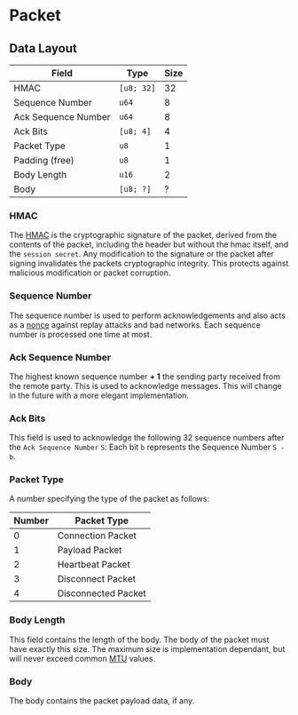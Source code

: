 # Packet

## Data Layout

| Field               | Type       | Size |
|---------------------|------------|------|
| HMAC                | `[u8; 32]` | 32   |
| Sequence Number     | `u64`      | 8    |
| Ack Sequence Number | `u64`      | 8    |
| Ack Bits            | `[u8; 4]`  | 4    |
| Packet Type         | `u8`       | 1    |
| Padding (free)      | `u8`       | 1    |
| Body Length         | `u16`      | 2    |
| Body                | `[u8; ?]`  | ?    |

### HMAC

The [HMAC](https://en.wikipedia.org/wiki/HMAC) is the cryptographic signature of the packet, derived from the contents of the packet, including the header but without the hmac itself, and the `session secret`. Any modification to the signature or the packet after signing invalidates the packets cryptographic integrity. This protects against malicious modification or packet corruption.

### Sequence Number

The sequence number is used to perform acknowledgements and also acts as a [nonce](https://en.wikipedia.org/wiki/Cryptographic_nonce) against replay attacks and bad networks. Each sequence number is processed one time at most.

### Ack Sequence Number

The highest known sequence number **+ 1** the sending party received from the remote party. This is used to acknowledge messages. This will change in the future with a more elegant implementation.

### Ack Bits

This field is used to acknowledge the following 32 sequence numbers after the `Ack Sequence Number` `S`: Each bit `b` represents the Sequence Number `S - b`.

### Packet Type

A number specifying the type of the packet as follows:

| Number | Packet Type         |
|--------|---------------------|
| 0      | Connection Packet   |
| 1      | Payload Packet      |
| 2      | Heartbeat Packet    |
| 3      | Disconnect Packet   |
| 4      | Disconnected Packet |

### Body Length

This field contains the length of the body. The body of the packet must have exactly this size. The maximum size is implementation dependant, but will never exceed common [MTU](https://en.wikipedia.org/wiki/Maximum_transmission_unit) values.

### Body

The body contains the packet payload data, if any.

